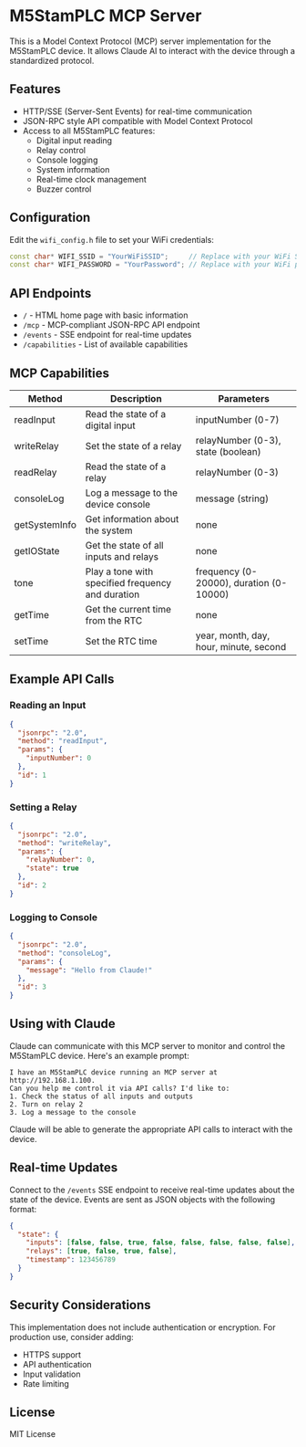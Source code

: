 # M5StamPLC MCP Server

This is a Model Context Protocol (MCP) server implementation for the M5StamPLC device. It allows Claude AI to interact with the device through a standardized protocol.

## Features

- HTTP/SSE (Server-Sent Events) for real-time communication
- JSON-RPC style API compatible with Model Context Protocol
- Access to all M5StamPLC features:
  - Digital input reading
  - Relay control
  - Console logging
  - System information
  - Real-time clock management
  - Buzzer control

## Configuration

Edit the `wifi_config.h` file to set your WiFi credentials:

```cpp
const char* WIFI_SSID = "YourWiFiSSID";     // Replace with your WiFi SSID
const char* WIFI_PASSWORD = "YourPassword"; // Replace with your WiFi password
```

## API Endpoints

- `/` - HTML home page with basic information
- `/mcp` - MCP-compliant JSON-RPC API endpoint
- `/events` - SSE endpoint for real-time updates
- `/capabilities` - List of available capabilities

## MCP Capabilities

| Method | Description | Parameters |
|--------|-------------|------------|
| readInput | Read the state of a digital input | inputNumber (0-7) |
| writeRelay | Set the state of a relay | relayNumber (0-3), state (boolean) |
| readRelay | Read the state of a relay | relayNumber (0-3) |
| consoleLog | Log a message to the device console | message (string) |
| getSystemInfo | Get information about the system | none |
| getIOState | Get the state of all inputs and relays | none |
| tone | Play a tone with specified frequency and duration | frequency (0-20000), duration (0-10000) |
| getTime | Get the current time from the RTC | none |
| setTime | Set the RTC time | year, month, day, hour, minute, second |

## Example API Calls

### Reading an Input

```json
{
  "jsonrpc": "2.0",
  "method": "readInput",
  "params": {
    "inputNumber": 0
  },
  "id": 1
}
```

### Setting a Relay

```json
{
  "jsonrpc": "2.0",
  "method": "writeRelay",
  "params": {
    "relayNumber": 0,
    "state": true
  },
  "id": 2
}
```

### Logging to Console

```json
{
  "jsonrpc": "2.0",
  "method": "consoleLog",
  "params": {
    "message": "Hello from Claude!"
  },
  "id": 3
}
```

## Using with Claude

Claude can communicate with this MCP server to monitor and control the M5StamPLC device. Here's an example prompt:

```
I have an M5StamPLC device running an MCP server at http://192.168.1.100. 
Can you help me control it via API calls? I'd like to:
1. Check the status of all inputs and outputs
2. Turn on relay 2
3. Log a message to the console
```

Claude will be able to generate the appropriate API calls to interact with the device.

## Real-time Updates

Connect to the `/events` SSE endpoint to receive real-time updates about the state of the device. Events are sent as JSON objects with the following format:

```json
{
  "state": {
    "inputs": [false, false, true, false, false, false, false, false],
    "relays": [true, false, true, false],
    "timestamp": 123456789
  }
}
```

## Security Considerations

This implementation does not include authentication or encryption. For production use, consider adding:

- HTTPS support
- API authentication
- Input validation
- Rate limiting

## License

MIT License
